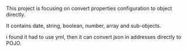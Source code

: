 This project is focusing on convert properties configuration to object directly.  

It contains date, string, boolean, number, array and sub-objects. 

i found it had to use yml, then it can convert json in addresses directly to POJO. 